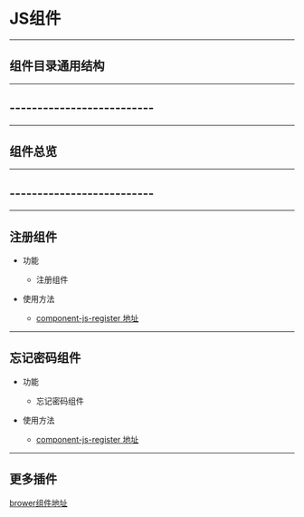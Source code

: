# JS组件

----
## 组件目录通用结构


----
## --------------------------

----
## 组件总览


----
## --------------------------

----
## 注册组件

* 功能

    * 注册组件

* 使用方法

    * [component-js-register 地址][net_register]

[net_register]: https://github.com/pastryTeam/component-js-register

----
## 忘记密码组件

* 功能

    * 忘记密码组件

* 使用方法

    * [component-js-register 地址][net_register]

[net_register]: https://github.com/pastryTeam/component-js-register

----
## 更多插件

[brower组件地址][net_pastryjs]

[net_pastryjs]: https://github.com/search?utf8=%E2%9C%93&q=user%3ApastryTeam+component-js-&type=Repositories&ref=searchresults